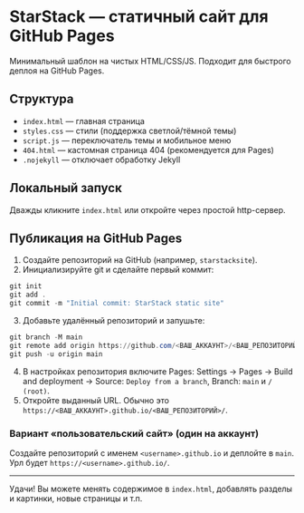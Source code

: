 # StarStack — статичный сайт для GitHub Pages

Минимальный шаблон на чистых HTML/CSS/JS. Подходит для быстрого деплоя на GitHub Pages.

## Структура
- `index.html` — главная страница
- `styles.css` — стили (поддержка светлой/тёмной темы)
- `script.js` — переключатель темы и мобильное меню
- `404.html` — кастомная страница 404 (рекомендуется для Pages)
- `.nojekyll` — отключает обработку Jekyll

## Локальный запуск
Дважды кликните `index.html` или откройте через простой http-сервер.

## Публикация на GitHub Pages
1) Создайте репозиторий на GitHub (например, `starstacksite`).
2) Инициализируйте git и сделайте первый коммит:
```powershell
git init
git add .
git commit -m "Initial commit: StarStack static site"
```
3) Добавьте удалённый репозиторий и запушьте:
```powershell
git branch -M main
git remote add origin https://github.com/<ВАШ_АККАУНТ>/<ВАШ_РЕПОЗИТОРИЙ>.git
git push -u origin main
```
4) В настройках репозитория включите Pages: Settings → Pages → Build and deployment → Source: `Deploy from a branch`, Branch: `main` и `/ (root)`.
5) Откройте выданный URL. Обычно это `https://<ВАШ_АККАУНТ>.github.io/<ВАШ_РЕПОЗИТОРИЙ>/`.

### Вариант «пользовательский сайт» (один на аккаунт)
Создайте репозиторий с именем `<username>.github.io` и деплойте в `main`. Урл будет `https://<username>.github.io/`.

---
Удачи! Вы можете менять содержимое в `index.html`, добавлять разделы и картинки, новые страницы и т.п.
